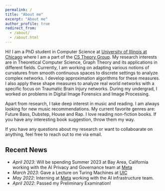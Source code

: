 ```yaml
---
permalink: /
title: "About me"
excerpt: "About me"
author_profile: true
redirect_from: 
  - /about/
  - /about.html
---
```


Hi! I am a PhD student in Computer Science at [University of Illinois at Chicago](https://uic.edu/) where I am a part of the [CS Theory Group](https://theory.cs.uic.edu/). My research interests are in Theoretical Computer Science, Graph Theory and its applications in different fields. Currently, I am working on adapting various notions of curvatures from smooth continuous spaces to discrete settings to analyze complex networks. I develop approximation algorithms for these measures. I also apply these shape measures to analyze real world networks with a specific focus on Traumatic Brain Injury networks. During my undergrad, I worked on problems in Digital Image Forensics and Image Processing.

Apart from research, I take deep interest in music and reading. I am always looking for new music recommendations. My current favorite genres are: Future Bass, Dubstep, House and Rap. I love reading non-fiction books. If you have any interesting book suggestion, throw them my way.

If you have any questions about my research or want to collaboarate on anything, feel free to reach out to me via email.

## Recent News
- *April 2023*: Will be spending Summer 2023 at Bay Area, California working with the AI Privacy and Governance team at [Meta](https://about.meta.com/)
- *March 2023*: Gave a Lecture on Turing Machines at [UIC](https://uic.edu/) 
- *May 2022*: Interning at [Meta](https://about.meta.com/) working with the AI infrastructure team.
- *April 2022*: Passed my Preliminary Examination!


